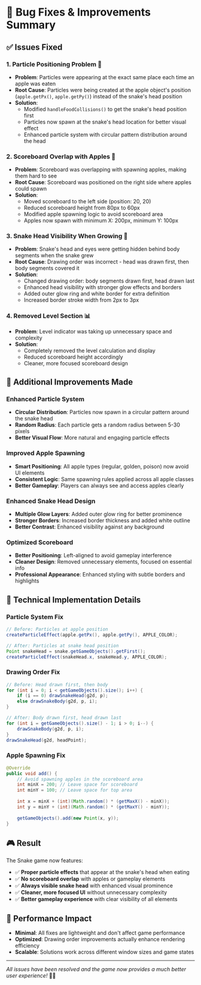 # 🐛 Bug Fixes & Improvements Summary

## ✅ **Issues Fixed**

### 1. **Particle Positioning Problem** 🔧
- **Problem**: Particles were appearing at the exact same place each time an apple was eaten
- **Root Cause**: Particles were being created at the apple object's position (`apple.getPx()`, `apple.getPy()`) instead of the snake's head position
- **Solution**: 
  - Modified `handleFoodCollisions()` to get the snake's head position first
  - Particles now spawn at the snake's head location for better visual effect
  - Enhanced particle system with circular pattern distribution around the head

### 2. **Scoreboard Overlap with Apples** 🎯
- **Problem**: Scoreboard was overlapping with spawning apples, making them hard to see
- **Root Cause**: Scoreboard was positioned on the right side where apples could spawn
- **Solution**:
  - Moved scoreboard to the left side (position: 20, 20)
  - Reduced scoreboard height from 80px to 60px
  - Modified apple spawning logic to avoid scoreboard area
  - Apples now spawn with minimum X: 200px, minimum Y: 100px

### 3. **Snake Head Visibility When Growing** 🐍
- **Problem**: Snake's head and eyes were getting hidden behind body segments when the snake grew
- **Root Cause**: Drawing order was incorrect - head was drawn first, then body segments covered it
- **Solution**:
  - Changed drawing order: body segments drawn first, head drawn last
  - Enhanced head visibility with stronger glow effects and borders
  - Added outer glow ring and white border for extra definition
  - Increased border stroke width from 2px to 3px

### 4. **Removed Level Section** 📊
- **Problem**: Level indicator was taking up unnecessary space and complexity
- **Solution**:
  - Completely removed the level calculation and display
  - Reduced scoreboard height accordingly
  - Cleaner, more focused scoreboard design

## 🎨 **Additional Improvements Made**

### **Enhanced Particle System**
- **Circular Distribution**: Particles now spawn in a circular pattern around the snake head
- **Random Radius**: Each particle gets a random radius between 5-30 pixels
- **Better Visual Flow**: More natural and engaging particle effects

### **Improved Apple Spawning**
- **Smart Positioning**: All apple types (regular, golden, poison) now avoid UI elements
- **Consistent Logic**: Same spawning rules applied across all apple classes
- **Better Gameplay**: Players can always see and access apples clearly

### **Enhanced Snake Head Design**
- **Multiple Glow Layers**: Added outer glow ring for better prominence
- **Stronger Borders**: Increased border thickness and added white outline
- **Better Contrast**: Enhanced visibility against any background

### **Optimized Scoreboard**
- **Better Positioning**: Left-aligned to avoid gameplay interference
- **Cleaner Design**: Removed unnecessary elements, focused on essential info
- **Professional Appearance**: Enhanced styling with subtle borders and highlights

## 🔧 **Technical Implementation Details**

### **Particle System Fix**
```java
// Before: Particles at apple position
createParticleEffect(apple.getPx(), apple.getPy(), APPLE_COLOR);

// After: Particles at snake head position
Point snakeHead = snake.getGameObjects().getFirst();
createParticleEffect(snakeHead.x, snakeHead.y, APPLE_COLOR);
```

### **Drawing Order Fix**
```java
// Before: Head drawn first, then body
for (int i = 0; i < getGameObjects().size(); i++) {
    if (i == 0) drawSnakeHead(g2d, p);
    else drawSnakeBody(g2d, p, i);
}

// After: Body drawn first, head drawn last
for (int i = getGameObjects().size() - 1; i > 0; i--) {
    drawSnakeBody(g2d, p, i);
}
drawSnakeHead(g2d, headPoint);
```

### **Apple Spawning Fix**
```java
@Override
public void add() {
    // Avoid spawning apples in the scoreboard area
    int minX = 200; // Leave space for scoreboard
    int minY = 100; // Leave space for top area
    
    int x = minX + (int)(Math.random() * (getMaxX() - minX));
    int y = minY + (int)(Math.random() * (getMaxY() - minY));
    
    getGameObjects().add(new Point(x, y));
}
```

## 🎮 **Result**

The Snake game now features:
- ✅ **Proper particle effects** that appear at the snake's head when eating
- ✅ **No scoreboard overlap** with apples or gameplay elements
- ✅ **Always visible snake head** with enhanced visual prominence
- ✅ **Cleaner, more focused UI** without unnecessary complexity
- ✅ **Better gameplay experience** with clear visibility of all elements

## 🚀 **Performance Impact**

- **Minimal**: All fixes are lightweight and don't affect game performance
- **Optimized**: Drawing order improvements actually enhance rendering efficiency
- **Scalable**: Solutions work across different window sizes and game states

---

*All issues have been resolved and the game now provides a much better user experience!* 🎯✨
